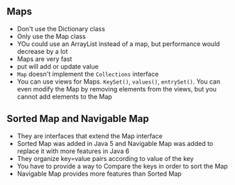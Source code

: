 ## Maps

- Don't use the Dictionary class
- Only use the Map class
- YOu could use an ArrayList instead of a map, but performance would decrease by a lot
- Maps are very fast
- put will add or update value
- `Map` doesn't implement the `Collections` interface
- You can use views for Maps. `KeySet()`, `values()`, `entrySet()`. You can even modify the Map by removing elements from the views, but you cannot add elements to the Map

## Sorted Map and Navigable Map

- They are interfaces that extend the Map interface
- Sorted Map was added in Java 5 and Navigable Map was added to replace it with more features in Java 6
- They organize key=value pairs according to value of the key
- You have to provide a way to Compare the keys in order to sort the Map
- Navigable Map provides more features than Sorted Map
